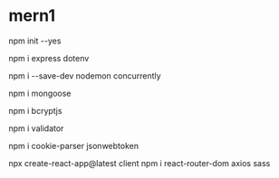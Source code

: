 # mern1

npm init --yes

npm i express dotenv

npm i --save-dev nodemon concurrently

npm i mongoose

npm i bcryptjs

npm i validator

npm i cookie-parser jsonwebtoken

npx create-react-app@latest client
npm i react-router-dom axios sass
